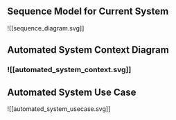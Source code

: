 ## Sequence Model for Current System

![[sequence_diagram.svg]]

## Automated System Context Diagram
### ![[automated_system_context.svg]]

## Automated System Use Case

![[automated_system_usecase.svg]]